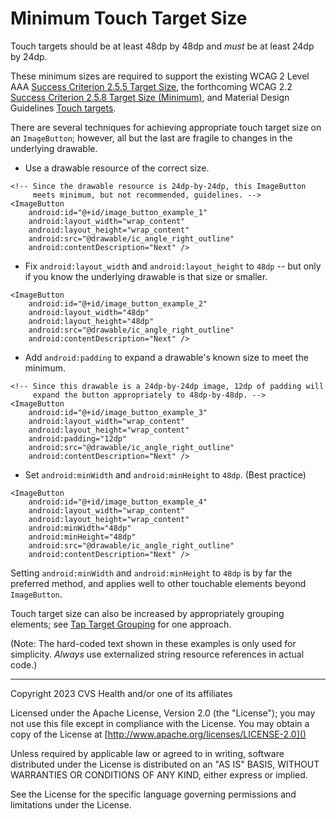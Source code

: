 # Minimum Touch Target Size
Touch targets should be at least 48dp by 48dp and _must_ be at least 24dp by 24dp.

These minimum sizes are required to support the existing WCAG 2 Level AAA [Success Criterion 2.5.5 Target Size](https://www.w3.org/TR/WCAG21/#target-size), the forthcoming WCAG 2.2 [Success Criterion 2.5.8 Target Size (Minimum)](https://w3c.github.io/wcag/guidelines/22/#target-size-minimum), and Material Design Guidelines [Touch targets](https://m2.material.io/design/usability/accessibility.html#layout-and-typography).

There are several techniques for achieving appropriate touch target size on an `ImageButton`; however, all but the last are fragile to changes in the underlying drawable.

* Use a drawable resource of the correct size. 
 
```
<!-- Since the drawable resource is 24dp-by-24dp, this ImageButton
     meets minimum, but not recommended, guidelines. -->
<ImageButton
    android:id="@+id/image_button_example_1"
    android:layout_width="wrap_content"
    android:layout_height="wrap_content"
    android:src="@drawable/ic_angle_right_outline"
    android:contentDescription="Next" />
```

* Fix `android:layout_width` and `android:layout_height` to `48dp` -- but only if you know the underlying drawable is that size or smaller.

```
<ImageButton
    android:id="@+id/image_button_example_2"
    android:layout_width="48dp"
    android:layout_height="48dp"
    android:src="@drawable/ic_angle_right_outline"
    android:contentDescription="Next" />
```

* Add `android:padding` to expand a drawable's known size to meet the minimum. 

```
<!-- Since this drawable is a 24dp-by-24dp image, 12dp of padding will
     expand the button appropriately to 48dp-by-48dp. -->
<ImageButton
    android:id="@+id/image_button_example_3"
    android:layout_width="wrap_content"
    android:layout_height="wrap_content"
    android:padding="12dp"
    android:src="@drawable/ic_angle_right_outline"
    android:contentDescription="Next" />
```

* Set `android:minWidth` and `android:minHeight` to `48dp`. (Best practice)

```
<ImageButton
    android:id="@+id/image_button_example_4"
    android:layout_width="wrap_content"
    android:layout_height="wrap_content"
    android:minWidth="48dp"
    android:minHeight="48dp"
    android:src="@drawable/ic_angle_right_outline"
    android:contentDescription="Next" />
```

Setting `android:minWidth` and `android:minHeight` to `48dp` is by far the preferred method, and applies well to other touchable elements beyond `ImageButton`.

Touch target size can also be increased by appropriately grouping elements; see [Tap Target Grouping](../grouping/TapTargetGrouping.md) for one approach.

(Note: The hard-coded text shown in these examples is only used for simplicity. _Always_ use externalized string resource references in actual code.)

----

Copyright 2023 CVS Health and/or one of its affiliates
   
Licensed under the Apache License, Version 2.0 (the "License");
you may not use this file except in compliance with the License.
You may obtain a copy of the License at
[http://www.apache.org/licenses/LICENSE-2.0]()
       
Unless required by applicable law or agreed to in writing, software
distributed under the License is distributed on an "AS IS" BASIS,
WITHOUT WARRANTIES OR CONDITIONS OF ANY KIND, either express or implied.
   
See the License for the specific language governing permissions and
limitations under the License.